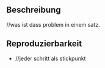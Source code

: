## Beschreibung
//was ist dass problem in einem satz.

## Reproduzierbarkeit
- //jeder schritt als stickpunkt
